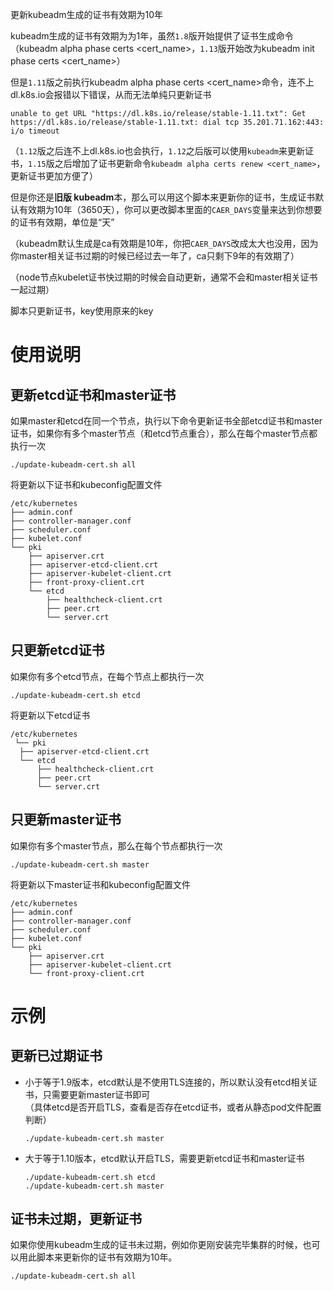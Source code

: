 
更新kubeadm生成的证书有效期为10年  

kubeadm生成的证书有效期为为1年，虽然`1.8`版开始提供了证书生成命令（kubeadm alpha phase certs <cert_name>，`1.13`版开始改为kubeadm init phase certs <cert_name>）

但是`1.11`版之前执行kubeadm alpha phase certs <cert_name>命令，连不上dl.k8s.io会报错以下错误，从而无法单纯只更新证书    
```
unable to get URL "https://dl.k8s.io/release/stable-1.11.txt": Get https://dl.k8s.io/release/stable-1.11.txt: dial tcp 35.201.71.162:443: i/o timeout
```

（`1.12`版之后连不上dl.k8s.io也会执行，`1.12`之后版可以使用`kubeadm`来更新证书，`1.15`版之后增加了证书更新命令`kubeadm alpha certs renew <cert_name>`，更新证书更加方便了）  

但是你还是**旧版 kubeadm**本，那么可以用这个脚本来更新你的证书，生成证书默认有效期为10年（3650天），你可以更改脚本里面的`CAER_DAYS`变量来达到你想要的证书有效期，单位是“天”  

（kubeadm默认生成是ca有效期是10年，你把`CAER_DAYS`改成太大也没用，因为你master相关证书过期的时候已经过去一年了，ca只剩下9年的有效期了）

（node节点kubelet证书快过期的时候会自动更新，通常不会和master相关证书一起过期）  

脚本只更新证书，key使用原来的key  

# 使用说明
## 更新etcd证书和master证书  
如果master和etcd在同一个节点，执行以下命令更新证书全部etcd证书和master证书，如果你有多个master节点（和etcd节点重合），那么在每个master节点都执行一次  
```
./update-kubeadm-cert.sh all
```
将更新以下证书和kubeconfig配置文件  
```
/etc/kubernetes
├── admin.conf
├── controller-manager.conf
├── scheduler.conf
├── kubelet.conf
└── pki
    ├── apiserver.crt
    ├── apiserver-etcd-client.crt
    ├── apiserver-kubelet-client.crt
    ├── front-proxy-client.crt
    └── etcd
        ├── healthcheck-client.crt
        ├── peer.crt
        └── server.crt
```

## 只更新etcd证书 
如果你有多个etcd节点，在每个节点上都执行一次  
```
./update-kubeadm-cert.sh etcd
```
将更新以下etcd证书  
```
/etc/kubernetes
 └── pki
  ├── apiserver-etcd-client.crt
  └── etcd
      ├── healthcheck-client.crt
      ├── peer.crt
      └── server.crt
```

## 只更新master证书  
如果你有多个master节点，那么在每个节点都执行一次  
```
./update-kubeadm-cert.sh master
```
将更新以下master证书和kubeconfig配置文件  
```
/etc/kubernetes
├── admin.conf
├── controller-manager.conf
├── scheduler.conf
├── kubelet.conf
└── pki
    ├── apiserver.crt
    ├── apiserver-kubelet-client.crt
    └── front-proxy-client.crt
```

# 示例
## 更新已过期证书
- 小于等于1.9版本，etcd默认是不使用TLS连接的，所以默认没有etcd相关证书，只需要更新master证书即可  
  （具体etcd是否开启TLS，查看是否存在etcd证书，或者从静态pod文件配置判断）  
  ```
  ./update-kubeadm-cert.sh master
  ```
- 大于等于1.10版本，etcd默认开启TLS，需要更新etcd证书和master证书   
  ```
  ./update-kubeadm-cert.sh etcd
  ./update-kubeadm-cert.sh master
  ```
## 证书未过期，更新证书
如果你使用kubeadm生成的证书未过期，例如你更刚安装完毕集群的时候，也可以用此脚本来更新你的证书有效期为10年。  
```
./update-kubeadm-cert.sh all
```
